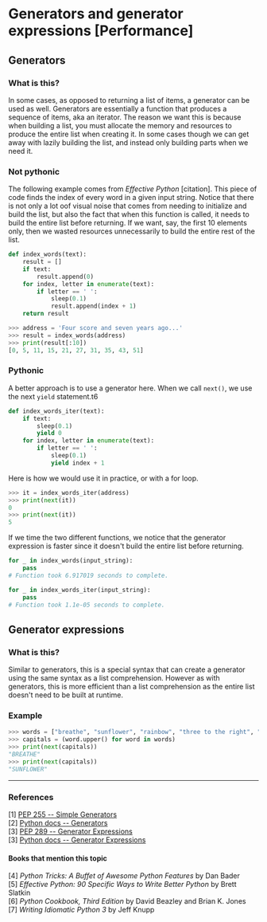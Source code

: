 # Generators and generator expressions [Performance]

## Generators
### What is this?
In some cases, as opposed to returning a list of items, a generator can be used as well. Generators are essentially a function that produces a sequence of items, aka an iterator. The reason we want this is because when building a list, you must allocate the memory and resources to produce the entire list when creating it. In some cases though we can get away with lazily building the list, and instead only building parts when we need it.

### Not pythonic
The following example comes from *Effective Python* [citation]. This piece of code finds the index of every word in a given input string. Notice that there is not only a lot oof visual noise that comes from needing to initialize and build the list, but also the fact that when this function is called, it needs to build the entire list before returning. If we want, say, the first 10 elements only, then we wasted resources unnecessarily to build the entire rest of the list.

```py
def index_words(text):
    result = []
    if text:
        result.append(0)
    for index, letter in enumerate(text):
        if letter == ' ':
            sleep(0.1)
            result.append(index + 1)
    return result
```

```py
>>> address = 'Four score and seven years ago...'
>>> result = index_words(address)
>>> print(result[:10])
[0, 5, 11, 15, 21, 27, 31, 35, 43, 51]
```

### Pythonic
A better approach is to use a generator here. When we call `next()`, we use the next `yield` statement.t6

```py
def index_words_iter(text):
    if text:
        sleep(0.1)
        yield 0
    for index, letter in enumerate(text):
        if letter == ' ':
            sleep(0.1)
            yield index + 1
```

Here is how we would use it in practice, or with a for loop.

```py
>>> it = index_words_iter(address)
>>> print(next(it))
0
>>> print(next(it))
5
```

If we time the two different functions, we notice that the generator expression is faster since it doesn't build the entire list before returning.

```py
for _ in index_words(input_string):
    pass
# Function took 6.917019 seconds to complete.

for _ in index_words_iter(input_string):
    pass
# Function took 1.1e-05 seconds to complete.
```

## Generator expressions
### What is this?

Similar to generators, this is a special syntax that can create a generator using the same syntax as a list comprehension. However as with generators, this is more efficient than a list comprehension as the entire list doesn't need to be built at runtime.

### Example

```py
>>> words = ["breathe", "sunflower", "rainbow", "three to the right", "four to the left"]
>>> capitals = (word.upper() for word in words)
>>> print(next(capitals))
"BREATHE"
>>> print(next(capitals))
"SUNFLOWER"
```

---

### References
[1] [PEP 255 -- Simple Generators](https://www.python.org/dev/peps/pep-0255/)  
[2] [Python docs -- Generators](https://wiki.python.org/moin/Generators)  
[3] [PEP 289 -- Generator Expressions](https://www.python.org/dev/peps/pep-0289/)  
[3] [Python docs -- Generator Expressions](https://docs.python.org/3/reference/expressions.html#generator-expressions)

#### Books that mention this topic
[4] *Python Tricks: A Buffet of Awesome Python Features* by Dan Bader  
[5] *Effective Python: 90 Specific Ways to Write Better Python* by Brett Slatkin  
[6] *Python Cookbook, Third Edition* by David Beazley and Brian K. Jones  
[7] *Writing Idiomatic Python 3* by Jeff Knupp  
